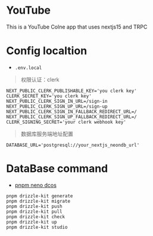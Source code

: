 # YouTube

This is a YouTube Colne app that uses nextjs15 and TRPC

# Config localtion

-   `.env.local`

> 权限认证：clerk

```env
NEXT_PUBLIC_CLERK_PUBLISHABLE_KEY='you clerk key'
CLERK_SECRET_KEY='you clerk key'
NEXT_PUBLIC_CLERK_SIGN_IN_URL=/sign-in
NEXT_PUBLIC_CLERK_SIGN_UP_URL=/sign-up
NEXT_PUBLIC_CLERK_SIGN_IN_FALLBACK_REDIRECT_URL=/
NEXT_PUBLIC_CLERK_SIGN_UP_FALLBACK_REDIRECT_URL=/
CLERK_SIGNING_SECRET='your clerk webhook key'
```

> 数据库服务端地址配置

```env
DATABASE_URL='postgresql://your_nextjs_neondb_url'
```

# DataBase command

-   [pnpm neno dcos](https://orm.drizzle.team/docs/kit-overview)

```shell
pnpm drizzle-kit generate
pnpm drizzle-kit migrate
pnpm drizzle-kit push
pnpm drizzle-kit pull
pnpm drizzle-kit check
pnpm drizzle-kit up
pnpm drizzle-kit studio
```
